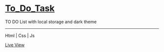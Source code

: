 # <a href="https://ziad-ahmed22.github.io/To-Do-Task-Js/">To_Do_Task</a>

TO DO List with local storage and dark theme

<hr/>

Html | Css | Js

<a href="https://ziad-ahmed22.github.io/To-Do-Task-Js/">Live View</a>
